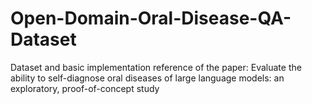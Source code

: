 # Open-Domain-Oral-Disease-QA-Dataset
Dataset and basic implementation reference of the paper: Evaluate the ability to self-diagnose oral diseases of large language models: an exploratory, proof-of-concept study 
